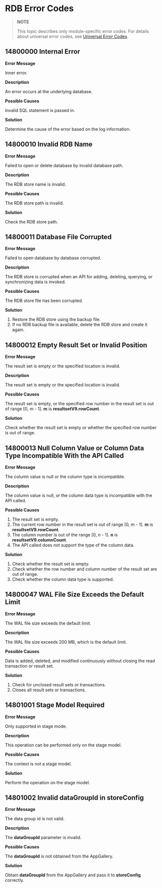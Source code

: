 # RDB Error Codes

> **NOTE**
>
> This topic describes only module-specific error codes. For details about universal error codes, see [Universal Error Codes](errorcode-universal.md).

##  14800000 Internal Error

**Error Message**

Inner error.

**Description**

An error occurs at the underlying database.

**Possible Causes**

Invalid SQL statement is passed in.

**Solution**

Determine the cause of the error based on the log information.

## 14800010 Invalid RDB Name

**Error Message**

Failed to open or delete database by invalid database path.

**Description**

The RDB store name is invalid.

**Possible Causes**

The RDB store path is invalid.

**Solution**

Check the RDB store path.

## 14800011 Database File Corrupted

**Error Message**

Failed to open database by database corrupted.

**Description**

The RDB store is corrupted when an API for adding, deleting, querying, or synchronizing data is invoked.

**Possible Causes**

The RDB store file has been corrupted.

**Solution**

1. Restore the RDB store using the backup file.
2. If no RDB backup file is available, delete the RDB store and create it again.

## 14800012 Empty Result Set or Invalid Position

**Error Message**

The result set is empty or the specified location is invalid.

**Description**

The result set is empty or the specified location is invalid.

**Possible Causes**

The result set is empty, or the specified row number in the result set is out of range [0, m - 1]. **m** is **resultsetV9.rowCount**.

**Solution**

Check whether the result set is empty or whether the specified row number is out of range.

## 14800013 Null Column Value or Column Data Type Incompatible With the API Called

**Error Message**

The column value is null or the column type is incompatible.

**Description**

The column value is null, or the column data type is incompatible with the API called.

**Possible Causes**

1. The result set is empty.
2. The current row number in the result set is out of range [0, m - 1]. **m** is **resultsetV9.rowCount**.
3. The column number is out of the range [0, n - 1]. **n** is **resultsetV9.columnCount**.
4. The API called does not support the type of the column data.

**Solution**

1. Check whether the result set is empty.
2. Check whether the row number and column number of the result set are out of range.
3. Check whether the column data type is supported.

## 14800047 WAL File Size Exceeds the Default Limit

**Error Message**

The WAL file size exceeds the default limit.

**Description**

The WAL file size exceeds 200 MB, which is the default limit.

**Possible Causes**

Data is added, deleted, and modified continuously without closing the read transaction or result set.

**Solution**

1. Check for unclosed result sets or transactions.
2. Closes all result sets or transactions.

## 14801001 Stage Model Required

**Error Message**

Only supported in stage mode.

**Description**

This operation can be performed only on the stage model.

**Possible Causes**

The context is not a stage model.

**Solution**

Perform the operation on the stage model.

## 14801002 Invalid dataGroupId in storeConfig

**Error Message**

The data group id is not valid.

**Description**

The **dataGroupId** parameter is invalid.

**Possible Causes**

The **dataGroupId** is not obtained from the AppGallery.

**Solution**

Obtain **dataGroupId** from the AppGallery and pass it to **storeConfig** correctly.